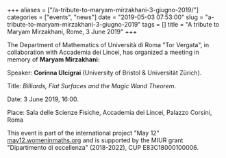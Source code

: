 +++
aliases = ["/a-tribute-to-maryam-mirzakhani-3-giugno-2019/"]
categories = ["events", "news"]
date = "2019-05-03 07:53:00"
slug = "a-tribute-to-maryam-mirzakhani-3-giugno-2019"
tags = []
title = "A tribute to Maryam Mirzakhani, Rome, 3 June 2019"
+++

The Department of Mathematics of Università di Roma "Tor Vergata", in
collaboration with Accademia dei Lincei, has organized a meeting in
memory of **Maryam Mirzakhani:**

Speaker: **Corinna Ulcigrai** (University of Bristol & Universität
Zürich).

Title: *Billiards, Flat Surfaces and the Magic Wand Theorem*.

Date: 3 June 2019, 16:00.

Place: Sala delle Scienze Fisiche, Accademia dei Lincei, Palazzo
Corsini, Roma

This event is part of the international project "May 12"
[may12.womeninmaths.org](http://may12.womeninmaths.org/) and is
supported by the MIUR grant "Dipartimento di eccellenza" (2018-2022),
CUP E83C18000100006.
